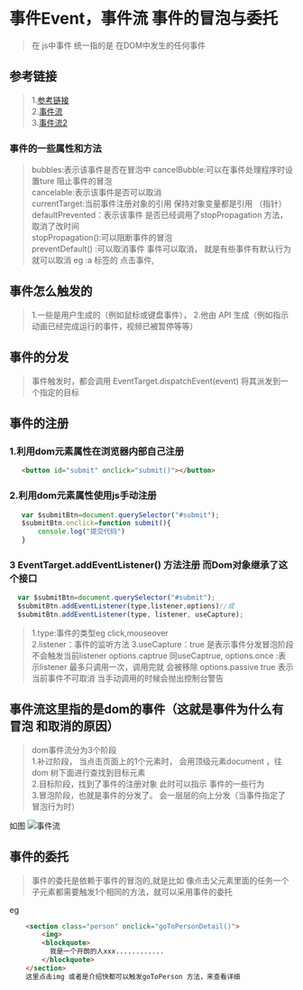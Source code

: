 # 事件Event，事件流 事件的冒泡与委托
>在 js中事件 统一指的是 在DOM中发生的任何事件   

## 参考链接  
>1.[参考链接](https://developer.mozilla.org/zh-CN/docs/Web/API/Event)  
     2.[事件流](https://www.w3.org/TR/DOM-Level-3-Events/#event-flow)   
     3.[事件流2](https://www.cnblogs.com/starof/p/4066381.html)     
    
### 事件的一些属性和方法
>bubbles:表示该事件是否在冒泡中 
 cancelBubble:可以在事件处理程序时设置ture 阻止事件的冒泡   
 cancelable:表示该事件是否可以取消  
 currentTarget:当前事件注册对象的引用 保持对象变量都是引用 （指针）  
 defaultPrevented：表示该事件 是否已经调用了stopPropagation 方法，取消了改时间  
 stopPropagation():可以阻断事件的冒泡   
 preventDefault() :可以取消事件 事件可以取消，  就是有些事件有默认行为就可以取消 eg :a 标签的 点击事件,
 


 ## 事件怎么触发的
 >1.一些是用户生成的（例如鼠标或键盘事件），
  2.他由 API 生成（例如指示动画已经完成运行的事件，视频已被暂停等等）


## 事件的分发
> 事件触发时，都会调用 EventTarget.dispatchEvent(event) 将其派发到一个指定的目标

## 事件的注册
 ### 1.利用dom元素属性在浏览器内部自己注册
 ~~~html
    <button id="submit" onclick="submit()"></button>
 ~~~
 ### 2.利用dom元素属性使用js手动注册
 ~~~js
    var $submitBtn=document.querySelector("#submit");
    $submitBtn.onclick=function submit(){
        console.log("提交代码")
    }
 ~~~
 ### 3 EventTarget.addEventListener() 方法注册  而Dom对象继承了这个接口
  ~~~js
    var $submitBtn=document.querySelector("#submit");
    $submitBtn.addEventListener(type,listener,options)//或
    $submitBtn.addEventListener(type, listener, useCapture);
 ~~~
 >1.type:事件的类型eg click,mouseover   
  2.listener：事件的监听方法
  3.useCapture：true 是表示事件分发冒泡阶段不会触发当前listener
  options.captrue 同useCaptrue,
  options.once :表示listener 最多只调用一次，调用完就 会被移除
  options.passive true 表示当前事件不可取消 当手动调用的时候会抛出控制台警告


## 事件流这里指的是dom的事件（这就是事件为什么有冒泡 和取消的原因）
> dom事件流分为3个阶段    
  1.补过阶段， 当点击页面上的1个元素时， 会用顶级元素document ，往dom 树下面进行查找到目标元素    
  2.目标阶段，找到了事件的注册对象 此时可以指示 事件的一些行为     
  3.冒泡阶段，也就是事件的分发了。 会一层层的向上分发（当事件指定了冒泡行为时） 

  如图 
 ![事件流](https://www.w3.org/TR/DOM-Level-3-Events/images/eventflow.svg)
## 事件的委托
 >事件的委托是依赖于事件的冒泡的,就是比如 像点击父元素里面的任务一个子元素都需要触发1个相同的方法，就可以采用事件的委托

eg
~~~html
    <section class="person" onclick="goToPersonDetail()">
        <img>
        <blockquote>
          我是一个开朗的人xxx............
        </blockquote>
    </section> 
    这里点击img 或者是介绍快都可以触发goToPerson 方法，来查看详细
~~~

    

   


  
